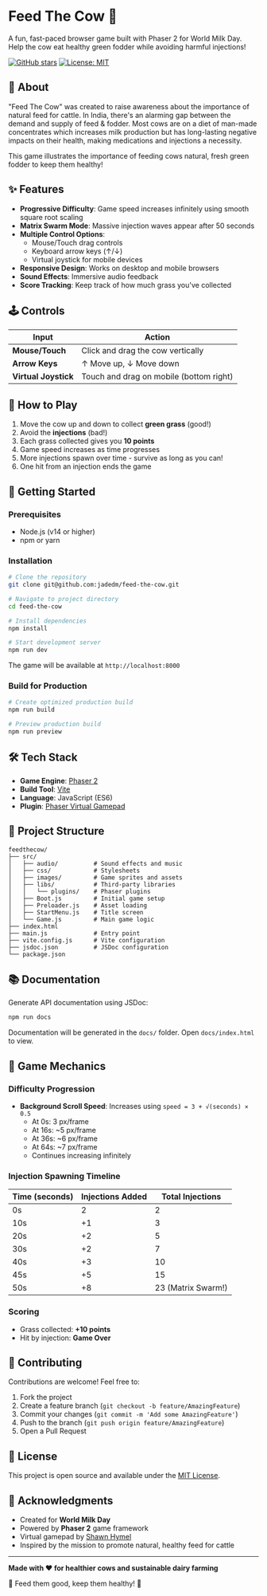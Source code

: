 # Feed The Cow 🐄

A fun, fast-paced browser game built with Phaser 2 for World Milk Day. Help the cow eat healthy green fodder while avoiding harmful injections!

[![GitHub stars](https://img.shields.io/github/stars/jadedm/feed-the-cow?style=social)](https://github.com/jadedm/feed-the-cow)
[![License: MIT](https://img.shields.io/badge/License-MIT-yellow.svg)](https://opensource.org/licenses/MIT)

## 📖 About

"Feed The Cow" was created to raise awareness about the importance of natural feed for cattle. In India, there's an alarming gap between the demand and supply of feed & fodder. Most cows are on a diet of man-made concentrates which increases milk production but has long-lasting negative impacts on their health, making medications and injections a necessity.

This game illustrates the importance of feeding cows natural, fresh green fodder to keep them healthy!

## ✨ Features

- **Progressive Difficulty**: Game speed increases infinitely using smooth square root scaling
- **Matrix Swarm Mode**: Massive injection waves appear after 50 seconds
- **Multiple Control Options**:
  - Mouse/Touch drag controls
  - Keyboard arrow keys (↑/↓)
  - Virtual joystick for mobile devices
- **Responsive Design**: Works on desktop and mobile browsers
- **Sound Effects**: Immersive audio feedback
- **Score Tracking**: Keep track of how much grass you've collected

## 🕹️ Controls

| Input                | Action                                  |
| -------------------- | --------------------------------------- |
| **Mouse/Touch**      | Click and drag the cow vertically       |
| **Arrow Keys**       | ↑ Move up, ↓ Move down                  |
| **Virtual Joystick** | Touch and drag on mobile (bottom right) |

## 🎯 How to Play

1. Move the cow up and down to collect **green grass** (good!)
2. Avoid the **injections** (bad!)
3. Each grass collected gives you **10 points**
4. Game speed increases as time progresses
5. More injections spawn over time - survive as long as you can!
6. One hit from an injection ends the game

## 🚀 Getting Started

### Prerequisites

- Node.js (v14 or higher)
- npm or yarn

### Installation

```bash
# Clone the repository
git clone git@github.com:jadedm/feed-the-cow.git

# Navigate to project directory
cd feed-the-cow

# Install dependencies
npm install

# Start development server
npm run dev
```

The game will be available at `http://localhost:8000`

### Build for Production

```bash
# Create optimized production build
npm run build

# Preview production build
npm run preview
```

## 🛠️ Tech Stack

- **Game Engine**: [Phaser 2](https://phaser.io/)
- **Build Tool**: [Vite](https://vitejs.dev/)
- **Language**: JavaScript (ES6)
- **Plugin**: [Phaser Virtual Gamepad](https://github.com/ShawnHymel/phaser-plugin-virtual-gamepad)

## 📂 Project Structure

```
feedthecow/
├── src/
│   ├── audio/          # Sound effects and music
│   ├── css/            # Stylesheets
│   ├── images/         # Game sprites and assets
│   ├── libs/           # Third-party libraries
│   │   └── plugins/    # Phaser plugins
│   ├── Boot.js         # Initial game setup
│   ├── Preloader.js    # Asset loading
│   ├── StartMenu.js    # Title screen
│   └── Game.js         # Main game logic
├── index.html
├── main.js             # Entry point
├── vite.config.js      # Vite configuration
├── jsdoc.json          # JSDoc configuration
└── package.json
```

## 📚 Documentation

Generate API documentation using JSDoc:

```bash
npm run docs
```

Documentation will be generated in the `docs/` folder. Open `docs/index.html` to view.

## 🎨 Game Mechanics

### Difficulty Progression

- **Background Scroll Speed**: Increases using `speed = 3 + √(seconds) × 0.5`
  - At 0s: 3 px/frame
  - At 16s: ~5 px/frame
  - At 36s: ~6 px/frame
  - At 64s: ~7 px/frame
  - Continues increasing infinitely

### Injection Spawning Timeline

| Time (seconds) | Injections Added | Total Injections   |
| -------------- | ---------------- | ------------------ |
| 0s             | 2                | 2                  |
| 10s            | +1               | 3                  |
| 20s            | +2               | 5                  |
| 30s            | +2               | 7                  |
| 40s            | +3               | 10                 |
| 45s            | +5               | 15                 |
| 50s            | +8               | 23 (Matrix Swarm!) |

### Scoring

- Grass collected: **+10 points**
- Hit by injection: **Game Over**

## 🤝 Contributing

Contributions are welcome! Feel free to:

1. Fork the project
2. Create a feature branch (`git checkout -b feature/AmazingFeature`)
3. Commit your changes (`git commit -m 'Add some AmazingFeature'`)
4. Push to the branch (`git push origin feature/AmazingFeature`)
5. Open a Pull Request

## 📜 License

This project is open source and available under the [MIT License](LICENSE).

## 🙏 Acknowledgments

- Created for **World Milk Day**
- Powered by **Phaser 2** game framework
- Virtual gamepad by [Shawn Hymel](https://github.com/ShawnHymel/phaser-plugin-virtual-gamepad)
- Inspired by the mission to promote natural, healthy feed for cattle

---

**Made with ❤️ for healthier cows and sustainable dairy farming**

🌾 Feed them good, keep them healthy! 🐄
